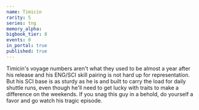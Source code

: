 ```yaml
---
name: Timicin
rarity: 5
series: tng
memory_alpha:
bigbook_tier: 8
events: 0
in_portal: true
published: true
---
```


Timicin's voyage numbers aren't what they used to be almost a year after his release and his ENG/SCI skill pairing is not hard up for representation. But his SCI base is as sturdy as he is and built to carry the load for daily shuttle runs, even though he'll need to get lucky with traits to make a difference on the weekends. If you snag this guy in a behold, do yourself a favor and go watch his tragic episode.
